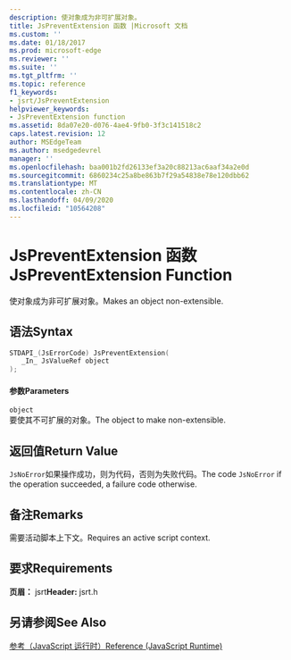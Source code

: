 ```yaml
---
description: 使对象成为非可扩展对象。
title: JsPreventExtension 函数 |Microsoft 文档
ms.custom: ''
ms.date: 01/18/2017
ms.prod: microsoft-edge
ms.reviewer: ''
ms.suite: ''
ms.tgt_pltfrm: ''
ms.topic: reference
f1_keywords:
- jsrt/JsPreventExtension
helpviewer_keywords:
- JsPreventExtension function
ms.assetid: 8da07e20-d076-4ae4-9fb0-3f3c141518c2
caps.latest.revision: 12
author: MSEdgeTeam
ms.author: msedgedevrel
manager: ''
ms.openlocfilehash: baa001b2fd26133ef3a20c88213ac6aaf34a2e0d
ms.sourcegitcommit: 6860234c25a8be863b7f29a54838e78e120dbb62
ms.translationtype: MT
ms.contentlocale: zh-CN
ms.lasthandoff: 04/09/2020
ms.locfileid: "10564208"
---
```

# <span data-ttu-id="25e37-103">JsPreventExtension 函数</span><span class="sxs-lookup"><span data-stu-id="25e37-103">JsPreventExtension Function</span></span>
<span data-ttu-id="25e37-104">使对象成为非可扩展对象。</span><span class="sxs-lookup"><span data-stu-id="25e37-104">Makes an object non-extensible.</span></span>  
  
## <span data-ttu-id="25e37-105">语法</span><span class="sxs-lookup"><span data-stu-id="25e37-105">Syntax</span></span>  
  
```cpp  
STDAPI_(JsErrorCode) JsPreventExtension(  
   _In_ JsValueRef object  
);  
```  
  
#### <span data-ttu-id="25e37-106">参数</span><span class="sxs-lookup"><span data-stu-id="25e37-106">Parameters</span></span>  
 `object`  
 <span data-ttu-id="25e37-107">要使其不可扩展的对象。</span><span class="sxs-lookup"><span data-stu-id="25e37-107">The object to make non-extensible.</span></span>  
  
## <span data-ttu-id="25e37-108">返回值</span><span class="sxs-lookup"><span data-stu-id="25e37-108">Return Value</span></span>  
 <span data-ttu-id="25e37-109">`JsNoError`如果操作成功，则为代码，否则为失败代码。</span><span class="sxs-lookup"><span data-stu-id="25e37-109">The code `JsNoError` if the operation succeeded, a failure code otherwise.</span></span>  
  
## <span data-ttu-id="25e37-110">备注</span><span class="sxs-lookup"><span data-stu-id="25e37-110">Remarks</span></span>  
 <span data-ttu-id="25e37-111">需要活动脚本上下文。</span><span class="sxs-lookup"><span data-stu-id="25e37-111">Requires an active script context.</span></span>  
  
## <span data-ttu-id="25e37-112">要求</span><span class="sxs-lookup"><span data-stu-id="25e37-112">Requirements</span></span>  
 <span data-ttu-id="25e37-113">**页眉：** jsrt</span><span class="sxs-lookup"><span data-stu-id="25e37-113">**Header:** jsrt.h</span></span>  
  
## <span data-ttu-id="25e37-114">另请参阅</span><span class="sxs-lookup"><span data-stu-id="25e37-114">See Also</span></span>  
 [<span data-ttu-id="25e37-115">参考（JavaScript 运行时）</span><span class="sxs-lookup"><span data-stu-id="25e37-115">Reference (JavaScript Runtime)</span></span>](../chakra-hosting/reference-javascript-runtime.md)